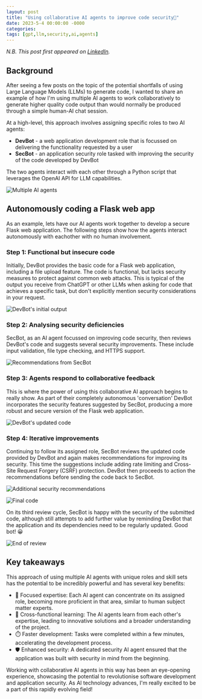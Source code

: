 ```yaml
---
layout: post
title: "Using collaborative AI agents to improve code security🤖"
date: 2023-5-4 00:00:00 -0000
categories:
tags: [gpt,llm,security,ai,agents]
---
```


*N.B. This post first appeared on [LinkedIn](https://www.linkedin.com/pulse/using-collaborative-ai-agents-improve-code-security-matthew-adams/).*

## Background
 After seeing a few posts on the topic of the potential shortfalls of using Large Language Models (LLMs) to generate code, I wanted to share an example of how I'm using multiple AI agents to work collaboratively to generate higher quality code output than would normally be produced through a simple human-AI chat session.

At a high-level, this approach involves assigning specific roles to two AI agents:
- **DevBot** - a web application development role that is focussed on delivering the functionality requested by a user
- **SecBot** - an application security role tasked with improving the security of the code developed by DevBot

The two agents interact with each other through a Python script that leverages the OpenAI API for LLM capabilities.

![Multiple AI agents](/assets/images/agent-smith.jpg)


## Autonomously coding a Flask web app
As an example, lets have our AI agents work together to develop a secure Flask web application. The following steps show how the agents interact autonomously with eachother with no human involvement.

### Step 1: Functional but insecure code

Initially, DevBot provides the basic code for a Flask web application, including a file upload feature. The code is functional, but lacks security measures to protect against common web attacks. This is typical of the output you receive from ChatGPT or other LLMs when asking for code that achieves a specific task, but don't explicitly mention security considerations in your request.

![DevBot's initial output](/assets/images/collab-ai-1.png)

### Step 2: Analysing security deficiencies

SecBot, as an AI agent focussed on improving code security, then reviews DevBot's code and suggests several security improvements. These include input validation, file type checking, and HTTPS support.

![Recommendations from SecBot](/assets/images/collab-ai-2.png)

### Step 3: Agents respond to collaborative feedback

This is where the power of using this collaborative AI approach begins to really show. As part of their completely autonomous 'conversation' DevBot incorporates the security features suggested by SecBot, producing a more robust and secure version of the Flask web application.

![DevBot's updated code](/assets/images/collab-ai-3.png)

### Step 4: Iterative improvements

Continuing to follow its assigned role, SecBot reviews the updated code provided by DevBot and again makes recommendations for improving its security. This time the suggestions include adding rate limiting and Cross-Site Request Forgery (CSRF) protection. DevBot then proceeds to action the recommendations before sending the code back to SecBot.

![Additional security recommendations](/assets/images/collab-ai-4.png)

![Final code](/assets/images/collab-ai-5.png)

On its third review cycle, SecBot is happy with the security of the submitted code, although still attempts to add further value by reminding DevBot that the application and its dependencies need to be regularly updated. Good bot! 😀

![End of review](/assets/images/collab-ai-6.png)

## Key takeaways

This approach of using multiple AI agents with unique roles and skill sets has the potential to be incredibly powerful and has several key benefits:

  - 🎯 Focused expertise: Each AI agent can concentrate on its assigned role, becoming more proficient in that area, similar to human subject matter experts.
  - 🧠 Cross-functional learning: The AI agents learn from each other's expertise, leading to innovative solutions and a broader understanding of the project.
  - ⏱️ Faster development: Tasks were completed within a few minutes, accelerating the development process.
  - 🛡️ Enhanced security: A dedicated security AI agent ensured that the application was built with security in mind from the beginning.

Working with collaborative AI agents in this way has been an eye-opening experience, showcasing the potential to revolutionise software development and application security. As AI technology advances, I'm really excited to be a part of this rapidly evolving field!